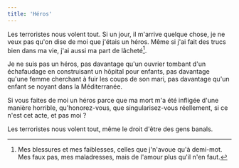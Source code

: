 ```yaml
---
title: 'Héros'
---
```


Les terroristes nous volent tout. Si un jour, il m'arrive quelque chose, je ne
veux pas qu'on dise de moi que j'étais un héros. Même si j'ai fait des trucs
bien dans ma vie, j'ai aussi ma part de lâcheté[^1].

[^1]:
    Mes blessures et mes faiblesses, celles que j'n'avoue qu'à demi-mot. Mes
    faux pas, mes maladresses, mais de l'amour plus qu'il n'en faut.

Je ne suis pas un héros, pas davantage qu'un ouvrier tombant d'un échafaudage en
construisant un hôpital pour enfants, pas davantage qu'une femme cherchant à
fuir les coups de son mari, pas davantage qu'un enfant se noyant dans la
Méditerranée.

Si vous faites de moi un héros parce que ma mort m'a été infligée d'une manière
horrible, qu'honorez-vous, que singularisez-vous réellement, si ce n'est cet
acte, et pas moi ?

Les terroristes nous volent tout, même le droit d'être des gens banals.
